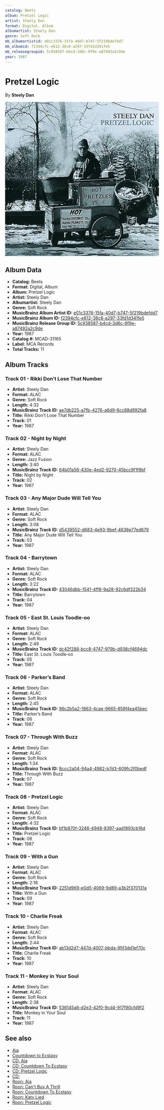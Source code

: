 ```yaml
---
catalog: Beets
album: Pretzel Logic
artist: Steely Dan
format: Digital, Album
albumartist: Steely Dan
genre: Soft Rock
mb_albumartistid: e01c3376-15fa-40d7-b747-5f219bdefdd7
mb_albumid: f2394cfc-e612-38c8-a297-33fd1d341fe5
mb_releasegroupid: 5c938587-b4cd-3d6c-9f9e-a87492a2c9de
year: 1987
---
```


# Pretzel Logic

By **Steely Dan**

![](../../assets/beetscovers/Steely_Dan-Pretzel_Logic.jpg)

## Album Data

- **Catalog:** Beets
- **Format:** Digital, Album
- **Album:** Pretzel Logic
- **Artist:** Steely Dan
- **Albumartist:** Steely Dan
- **Genre:** Soft Rock
- **MusicBrainz Album Artist ID:** [e01c3376-15fa-40d7-b747-5f219bdefdd7](https://musicbrainz.org/artist/e01c3376-15fa-40d7-b747-5f219bdefdd7)
- **MusicBrainz Album ID:** [f2394cfc-e612-38c8-a297-33fd1d341fe5](https://musicbrainz.org/release/f2394cfc-e612-38c8-a297-33fd1d341fe5)
- **MusicBrainz Release Group ID:** [5c938587-b4cd-3d6c-9f9e-a87492a2c9de](https://musicbrainz.org/release-group/5c938587-b4cd-3d6c-9f9e-a87492a2c9de)
- **Year:** 1987
- **Catalog #:** MCAD-31165
- **Label:** MCA Records
- **Total Tracks:** 11

## Album Tracks

### Track 01 - Rikki Don’t Lose That Number

- **Artist:** Steely Dan
- **Format:** ALAC
- **Genre:** Soft Rock
- **Length:** 4:32
- **MusicBrainz Track ID:** [ae7db225-a7fb-4276-a6d9-6cc88d992fa8](https://musicbrainz.org/recording/ae7db225-a7fb-4276-a6d9-6cc88d992fa8)
- **Title:** Rikki Don’t Lose That Number
- **Track:** 01
- **Year:** 1987

### Track 02 - Night by Night

- **Artist:** Steely Dan
- **Format:** ALAC
- **Genre:** Jazz Fusion
- **Length:** 3:40
- **MusicBrainz Track ID:** [64b01a56-430e-4ed2-9270-45bcc9f1f9bf](https://musicbrainz.org/recording/64b01a56-430e-4ed2-9270-45bcc9f1f9bf)
- **Title:** Night by Night
- **Track:** 02
- **Year:** 1987

### Track 03 - Any Major Dude Will Tell You

- **Artist:** Steely Dan
- **Format:** ALAC
- **Genre:** Soft Rock
- **Length:** 3:08
- **MusicBrainz Track ID:** [d5439552-d683-4e93-9bef-4638e77ed679](https://musicbrainz.org/recording/d5439552-d683-4e93-9bef-4638e77ed679)
- **Title:** Any Major Dude Will Tell You
- **Track:** 03
- **Year:** 1987

### Track 04 - Barrytown

- **Artist:** Steely Dan
- **Format:** ALAC
- **Genre:** Soft Rock
- **Length:** 3:22
- **MusicBrainz Track ID:** [43046dbb-1541-4ff8-9a28-92c6df322b34](https://musicbrainz.org/recording/43046dbb-1541-4ff8-9a28-92c6df322b34)
- **Title:** Barrytown
- **Track:** 04
- **Year:** 1987

### Track 05 - East St. Louis Toodle‐oo

- **Artist:** Steely Dan
- **Format:** ALAC
- **Genre:** Soft Rock
- **Length:** 2:49
- **MusicBrainz Track ID:** [dc42f288-bcc8-4747-979b-d938cf4694dc](https://musicbrainz.org/recording/dc42f288-bcc8-4747-979b-d938cf4694dc)
- **Title:** East St. Louis Toodle‐oo
- **Track:** 05
- **Year:** 1987

### Track 06 - Parker’s Band

- **Artist:** Steely Dan
- **Format:** ALAC
- **Genre:** Soft Rock
- **Length:** 2:45
- **MusicBrainz Track ID:** [96c2b5a2-1863-4cae-9665-859f4ea45bec](https://musicbrainz.org/recording/96c2b5a2-1863-4cae-9665-859f4ea45bec)
- **Title:** Parker’s Band
- **Track:** 06
- **Year:** 1987

### Track 07 - Through With Buzz

- **Artist:** Steely Dan
- **Format:** ALAC
- **Genre:** Soft Rock
- **Length:** 1:34
- **MusicBrainz Track ID:** [8ccc2a04-94a4-4982-b7d3-609fc2f0bedf](https://musicbrainz.org/recording/8ccc2a04-94a4-4982-b7d3-609fc2f0bedf)
- **Title:** Through With Buzz
- **Track:** 07
- **Year:** 1987

### Track 08 - Pretzel Logic

- **Artist:** Steely Dan
- **Format:** ALAC
- **Genre:** Soft Rock
- **Length:** 4:32
- **MusicBrainz Track ID:** [bf1b870f-3246-4948-8397-aad1893cb16d](https://musicbrainz.org/recording/bf1b870f-3246-4948-8397-aad1893cb16d)
- **Title:** Pretzel Logic
- **Track:** 08
- **Year:** 1987

### Track 09 - With a Gun

- **Artist:** Steely Dan
- **Format:** ALAC
- **Genre:** Soft Rock
- **Length:** 2:18
- **MusicBrainz Track ID:** [2251d969-e0d5-4069-9d89-a3b2f370131a](https://musicbrainz.org/recording/2251d969-e0d5-4069-9d89-a3b2f370131a)
- **Title:** With a Gun
- **Track:** 09
- **Year:** 1987

### Track 10 - Charlie Freak

- **Artist:** Steely Dan
- **Format:** ALAC
- **Genre:** Soft Rock
- **Length:** 2:44
- **MusicBrainz Track ID:** [ab13d2d7-447d-4007-bbda-95f3dd1ef70c](https://musicbrainz.org/recording/ab13d2d7-447d-4007-bbda-95f3dd1ef70c)
- **Title:** Charlie Freak
- **Track:** 10
- **Year:** 1987

### Track 11 - Monkey in Your Soul

- **Artist:** Steely Dan
- **Format:** ALAC
- **Genre:** Soft Rock
- **Length:** 2:38
- **MusicBrainz Track ID:** [536145a8-d2e3-42f0-9cd4-917f90cfd9f2](https://musicbrainz.org/recording/536145a8-d2e3-42f0-9cd4-917f90cfd9f2)
- **Title:** Monkey in Your Soul
- **Track:** 11
- **Year:** 1987


## See also

- [Aja](Aja.md)
- [Countdown to Ecstasy](Countdown_to_Ecstasy.md)
- [CD: Aja](../../CD/Steely_Dan/Aja.md)
- [CD: Countdown To Ecstasy](../../CD/Steely_Dan/Countdown_To_Ecstasy.md)
- [CD: Pretzel Logic](../../CD/Steely_Dan/Pretzel_Logic.md)
- [CD: ](../../CD/Steely_Dan/Steely_Dan.md)
- [Roon: Aja](../../Roon/Steely_Dan/Aja.md)
- [Roon: Can't Buy A Thrill](../../Roon/Steely_Dan/Cant_Buy_A_Thrill.md)
- [Roon: Countdown To Ecstasy](../../Roon/Steely_Dan/Countdown_To_Ecstasy.md)
- [Roon: Katy Lied](../../Roon/Steely_Dan/Katy_Lied.md)
- [Roon: Pretzel Logic](../../Roon/Steely_Dan/Pretzel_Logic.md)
